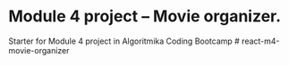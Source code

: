 # Module 4 project – Movie organizer.

Starter for Module 4 project in Algoritmika Coding Bootcamp
#   r e a c t - m 4 - m o v i e - o r g a n i z e r  
 